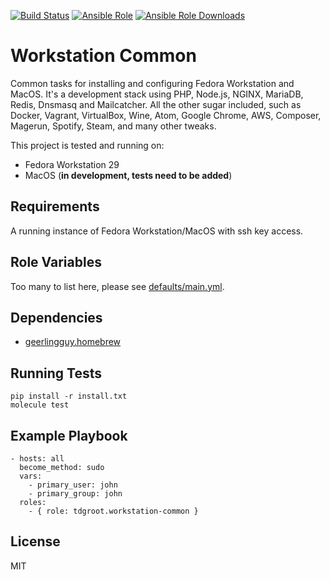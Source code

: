 [![Build Status](https://travis-ci.org/tdgroot/ansible-workstation-common.svg?branch=master)](https://travis-ci.org/tdgroot/ansible-workstation-common)
[![Ansible Role](https://img.shields.io/ansible/role/23891.svg)](https://galaxy.ansible.com/tdgroot/workstation-common/)
[![Ansible Role Downloads](https://img.shields.io/ansible/role/d/23891.svg)](https://galaxy.ansible.com/tdgroot/workstation-common/)


Workstation Common
=================================

Common tasks for installing and configuring Fedora Workstation and MacOS. It's a development stack using PHP, Node.js, NGINX, MariaDB, Redis, Dnsmasq and Mailcatcher. All the other sugar included, such as Docker, Vagrant, VirtualBox, Wine, Atom, Google Chrome, AWS, Composer, Magerun, Spotify, Steam, and many other tweaks.

This project is tested and running on:
- Fedora Workstation 29
- MacOS (**in development, tests need to be added**)

Requirements
------------

A running instance of Fedora Workstation/MacOS with ssh key access.

Role Variables
--------------

Too many to list here, please see [defaults/main.yml](https://github.com/tdgroot/ansible-workstation-common/blob/master/defaults/main.yml).

Dependencies
------------

- [geerlingguy.homebrew](https://galaxy.ansible.com/geerlingguy/homebrew/)

Running Tests
-------------

``` shell
pip install -r install.txt
molecule test
```

Example Playbook
----------------

    - hosts: all
      become_method: sudo
      vars:
        - primary_user: john
        - primary_group: john
      roles:
        - { role: tdgroot.workstation-common }

License
-------

MIT
